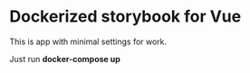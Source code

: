 # Dockerized storybook for Vue

This is app with minimal settings for work.

Just run **docker-compose up**
